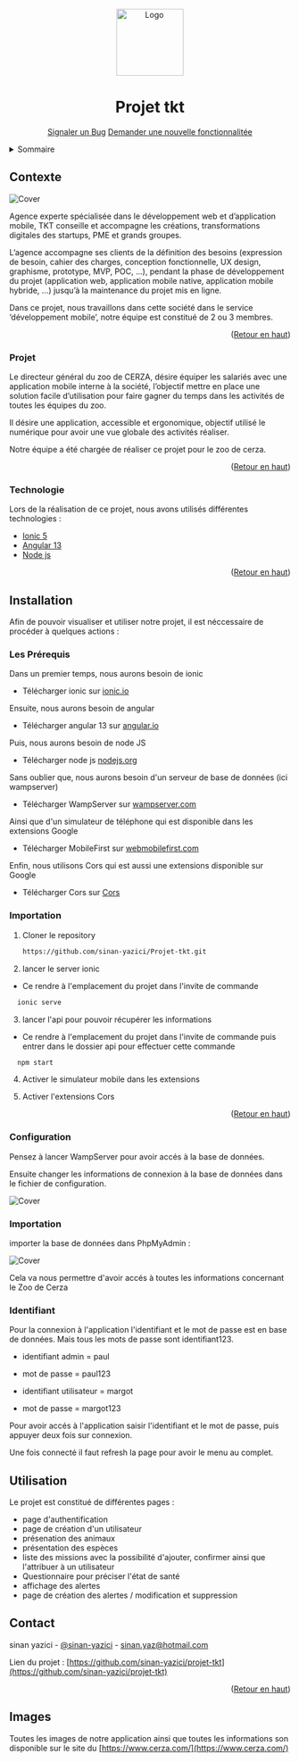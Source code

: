 <div id="top"></div>

<!-- PROJECT LOGO -->
<br />
<div align="center">
    <img src="https://www.cerza.com/wp-content/themes/marqueblanche/image/logo.svg" alt="Logo" width="120">

  <h1 align="center">Projet tkt</h1>
<p align="center">
    <a href="https://github.com/sinan-yazici/projet-tkt/issues">Signaler un Bug</a>
 <a href="https://github.com/Sinan-yazici/Projet-tkt/issues">Demander une nouvelle fonctionnalitée</a>
  </p>
</div>

<!-- TABLE OF CONTENTS -->
<details>
  <summary>Sommaire</summary>
  <ol>
    <li>
      <a href="#Presentation">Présentation</a>
      <ul>
        <li><a href="#Contexte">Contexte</a></li>
        <li><a href="#Projet">Projet</a></li>
	<li><a href="#Technologie">Technologies Utilisées</a></li>
      </ul>
    </li>
    <li>
      <a href="#Installation">Installation</a>
      <ul>
        <li><a href="#Prerequis">Les Prérequis</a></li>
        <li><a href="#Importation">Importation du projet</a></li>
        <li><a href="#Configuration">Configuration</a></li>
        <li><a href="#Importation">Importer la base de données</a></li>
      </ul>
    </li>
    <li><a href="#Utilisation">Utilisation</a></li>
    <li><a href="#contact">Contact</a></li>
    <li><a href="#Images">Les Images</a></li>
  </ol>
</details>

<!-- Contexte -->
## Contexte

![Cover](https://github.com/sinan-yazici/projet-tkt/blob/master/image/cerza.PNG)

Agence experte spécialisée dans le développement web et d’application mobile, TKT conseille et accompagne les créations, transformations digitales des startups, PME et grands groupes.

L’agence accompagne ses clients de la définition des besoins (expression de besoin, cahier des charges, conception fonctionnelle, UX design, graphisme, prototype, MVP, POC, ...), pendant la phase de développement du projet (application web, application mobile native, application mobile hybride, ...) jusqu’à la maintenance du projet mis en ligne.

Dans ce projet, nous travaillons dans cette société dans le service ‘développement mobile’, notre équipe est constitué de 2 ou 3 membres.

<p align="right">(<a href="#top">Retour en haut</a>)</p>

### Projet

Le directeur général du zoo de CERZA, désire équiper les salariés avec une application mobile interne à la société, l’objectif mettre en place une solution facile d’utilisation pour faire gagner du temps dans les activités de toutes les équipes du zoo.

Il désire une application, accessible et ergonomique, objectif utilisé le numérique pour avoir une vue globale des activités réaliser.


Notre équipe a été chargée de réaliser ce projet pour le zoo de cerza.

<p align="right">(<a href="#top">Retour en haut</a>)</p>

### Technologie

Lors de la réalisation de ce projet, nous avons utilisés différentes technologies :

* [Ionic 5](https://ionic.io/)
* [Angular 13](https://angular.io/)
* [Node js](https://nodejs.org/en/)

<p align="right">(<a href="#top">Retour en haut</a>)</p>

<!-- Installation -->
## Installation

Afin de pouvoir visualiser et utiliser notre projet, il est néccessaire de procéder à quelques actions :

### Les Prérequis

Dans un premier temps, nous aurons besoin de ionic 

* Télécharger ionic sur [ionic.io](https://ionicframework.com/docs/intro/cli)

Ensuite, nous aurons besoin de angular

* Télécharger angular 13 sur [angular.io](https://angular.io/guide/setup-local)

Puis, nous aurons besoin de node JS

* Télécharger node js [nodejs.org](https://nodejs.org/en/download/)

Sans oublier que, nous aurons besoin d'un serveur de base de données (ici wampserver)
* Télécharger WampServer sur [wampserver.com](https://www.wampserver.com/)

Ainsi que d'un simulateur de téléphone qui est disponible dans les extensions Google
* Télécharger MobileFirst sur [webmobilefirst.com](https://www.webmobilefirst.com/)

Enfin, nous utilisons Cors qui est aussi une extensions disponible sur Google
* Télécharger Cors sur [Cors](https://chrome.google.com/webstore/detail/allow-cors-access-control/lhobafahddgcelffkeicbaginigeejlf)
### Importation

1. Cloner le repository
   ```sh
   https://github.com/sinan-yazici/Projet-tkt.git
   ```
2. lancer le server ionic
* Ce rendre à l'emplacement du projet dans l'invite de commande
```sh
  ionic serve
```
3. lancer l'api pour pouvoir récupérer les informations
* Ce rendre à l'emplacement du projet dans l'invite de commande puis entrer dans le dossier api pour effectuer cette commande
```sh
  npm start
```
4. Activer le simulateur mobile dans les extensions

5. Activer l'extensions Cors
<p align="right">(<a href="#top">Retour en haut</a>)</p>


### Configuration

Pensez à lancer WampServer pour avoir accés à la base de données. 

Ensuite changer les informations de connexion à la base de données dans le fichier de configuration.

![Cover](https://github.com/sinan-yazici/projet-tkt/blob/master/image/dbconfig.PNG)

### Importation

importer la base de données dans PhpMyAdmin :

![Cover](https://github.com/sinan-yazici/projet-tkt/blob/master/image/import.PNG)

Cela va nous permettre d'avoir accés à toutes les informations concernant le Zoo de Cerza

<!-- Utilisation -->
### Identifiant 

Pour la connexion à l'application l'identifiant et le mot de passe est en base de données. Mais tous les mots de passe sont identifiant123.

* identifiant admin = paul
* mot de passe = paul123

* identifiant utilisateur = margot
* mot de passe = margot123

Pour avoir accés à l'application saisir l'identifiant et le mot de passe, puis appuyer deux fois sur connexion.

Une fois connecté il faut refresh la page pour avoir le menu au complet.

## Utilisation

Le projet est constitué de différentes pages :

* page d'authentification
* page de création d'un utilisateur
* présenation des animaux
* présentation des espèces
* liste des missions avec la possibilité d'ajouter, confirmer ainsi 
que l'attribuer à un utilisateur
* Questionnaire pour préciser l'état de santé
* affichage des alertes
* page de création des alertes / modification et suppression 

<!-- CONTACT -->
## Contact

sinan yazici - [@sinan-yazici](https://fr.linkedin.com/in/sinan-yazici-20381519b) - sinan.yaz@hotmail.com

Lien du projet : [https://github.com/sinan-yazici/projet-tkt](https://github.com/sinan-yazici/projet-tkt)

<p align="right">(<a href="#top">Retour en haut</a>)</p>

## Images

Toutes les images de notre application ainsi que toutes les informations son disponible sur le site du [https://www.cerza.com/](https://www.cerza.com/)
